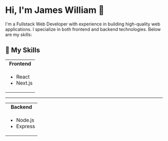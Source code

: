 # Hi, I'm James William 👋

I'm a Fullstack Web Developer with experience in building high-quality web applications. I specialize in both frontend and backend technologies. Below are my skills:

## 🚀 My Skills

<table>
  <tr>
    <td align="center" colspan="2"><strong>Frontend</strong></td>
  </tr>
  <tr>
    <td>
      <ul>
        <li>React</li>
        <li>Next.js</li>
      </ul>
    </td>
  </tr>
</table>

<hr>

<table>
  <tr>
    <td align="center" colspan="2"><strong>Backend</strong></td>
  </tr>
  <tr>
    <td>
      <ul>
        <li>Node.js</li>
        <li>Express</li>
      </ul>
    </td>
  </tr>
</table>
